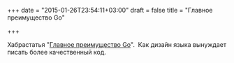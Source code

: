 +++
date = "2015-01-26T23:54:11+03:00"
draft = false
title = "Главное преимущество Go"

+++

<p>Хабрастатья &quot;<a href="http://habrahabr.ru/post/248857/">Главное преимущество Go</a>&quot;. &nbsp;Как дизайн языка вынуждает писать более качественный код.</p>

